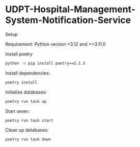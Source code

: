 # UDPT-Hospital-Management-System-Notification-Service

Setup

Requirement: Python version <3.12 and >=3.11.0

Install poetry
```bash
python -m pip install poetry==2.1.3
```

Install dependencies:
```bash 
poetry install
```

Initialize databases:
```bash
poetry run task up
```

Start sever:
```bash
poetry run task start
```

Clean up databases:
```bash
poetry run task down
```